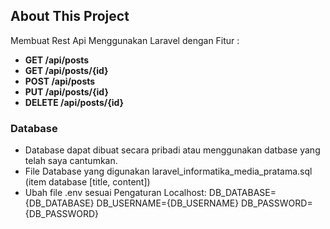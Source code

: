 ## About This Project

Membuat Rest Api Menggunakan Laravel dengan Fitur :
-   **GET /api/posts**
-   **GET /api/posts/{id}**
-   **POST /api/posts**
-   **PUT /api/posts/{id}**
-   **DELETE /api/posts/{id}**

### Database
-   Database dapat dibuat secara pribadi atau menggunakan datbase yang telah saya cantumkan.
-   File Database yang digunakan laravel_informatika_media_pratama.sql (item database [title, content])
-   Ubah file .env sesuai Pengaturan Localhost:
        DB_DATABASE={DB_DATABASE}
        DB_USERNAME={DB_USERNAME}
        DB_PASSWORD={DB_PASSWORD}
